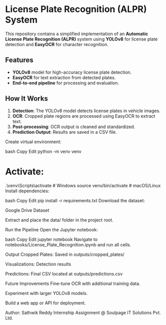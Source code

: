 # **License Plate Recognition (ALPR) System**

This repository contains a simplified implementation of an **Automatic License Plate Recognition (ALPR)** system using **YOLOv8** for license plate detection and **EasyOCR** for character recognition.

## **Features**

- **YOLOv8** model for high-accuracy license plate detection.
- **EasyOCR** for text extraction from detected plates.
- **End-to-end pipeline** for processing and evaluation.

## **How It Works**

1. **Detection**: The YOLOv8 model detects license plates in vehicle images.
2. **OCR**: Cropped plate regions are processed using EasyOCR to extract text.
3. **Post-processing**: OCR output is cleaned and standardized.
4. **Prediction Output**: Results are saved in a CSV file.

Create virtual environment:

bash
Copy
Edit
python -m venv venv
# Activate:
.\venv\Scripts\activate     # Windows
source venv/bin/activate     # macOS/Linux
Install dependencies:

bash
Copy
Edit
pip install -r requirements.txt
Download the dataset:

Google Drive Dataset

Extract and place the data/ folder in the project root.

Run the Pipeline
Open the Jupyter notebook:

bash
Copy
Edit
jupyter notebook
Navigate to notebooks/License_Plate_Recognition.ipynb and run all cells.

Output
Cropped Plates: Saved in outputs/cropped_plates/

Visualizations: Detection results

Predictions: Final CSV located at outputs/predictions.csv

Future Improvements
Fine-tune OCR with additional training data.

Experiment with larger YOLOv8 models.

Build a web app or API for deployment.

Author: Sathwik Reddy
Internship Assignment @ Soulpage IT Solutions Pvt. Ltd.

